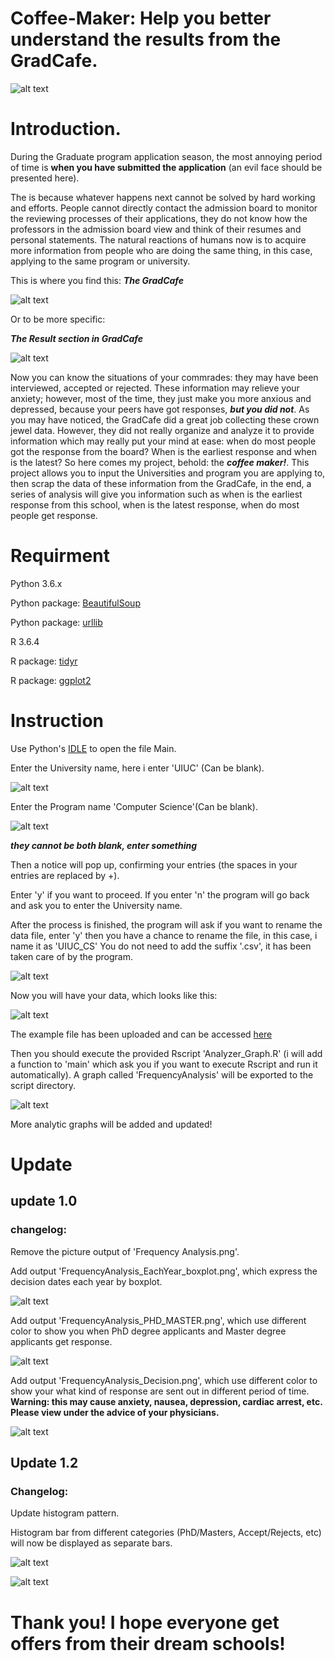 # Coffee-Maker: Help you better understand the results from the GradCafe.
![alt text](http://patentimages.storage.googleapis.com/US7543526B1/US07543526-20090609-D00005.png)
# Introduction.
During the Graduate program application season, the most annoying period of time is **when you have submitted the application** (an evil face should be presented here).

The is because whatever happens next cannot be solved by hard working and efforts. People cannot directly contact the admission board to monitor the reviewing processes of their applications, they do not know how the professors in the admission board view and think of their resumes and personal statements. The natural reactions of humans now is to acquire more information from people who are doing the same thing, in this case, applying to the same program or university.

This is where you find this:
**_The GradCafe_**


![alt text](https://thegradcafe.com/images/logo.png)


Or to be more specific:

**_The Result section in GradCafe_**


![alt text](http://user-image.logdown.io/user/5474/blog/5498/post/255721/v7mdmiB2Slm6ChEmzMGD_blog-gradcafe.png)



Now you can know the situations of your commrades: they may have been interviewed, accepted or rejected. These information may relieve your anxiety; however, most of the time, they just make you more anxious and depressed, because your peers have got responses, **_but you did not_**.
As you may have noticed, the GradCafe did a great job collecting these crown jewel data. However, they did not really organize and analyze it to provide information which may really put your mind at ease: when do most people got the response from the board? When is the earliest response and when is the latest?
So here comes my project, behold: the **_coffee maker!_**.
This project allows you to input the Universities and program you are applying to, then scrap the data of these information from the GradCafe, in the end, a series of analysis will give you information such as when is the earliest response from this school, when is the latest response, when do most people get response.

# Requirment
Python 3.6.x 

Python package: [BeautifulSoup](https://www.crummy.com/software/BeautifulSoup/)

Python package: [urllib](https://docs.python.org/3/library/urllib.html)

R 3.6.4

R package: [tidyr](http://tidyr.tidyverse.org/)

R package: [ggplot2](http://ggplot2.org/)

# Instruction
Use Python's [IDLE](https://docs.python.org/3.6/library/idle.html) to open the file Main.

Enter the University name, here i enter 'UIUC' (Can be blank).

![alt text](https://github.com/Zha0rong/Coffee-Maker/blob/master/Media/EnterUniversity.png?raw=true)

Enter the Program name 'Computer Science'(Can be blank).

![alt text](https://github.com/Zha0rong/Coffee-Maker/blob/master/Media/EnterProgram.png?raw=true)

**_they cannot be both blank, enter something_**

Then a notice will pop up, confirming your entries (the spaces in your entries are replaced by +).

Enter 'y' if you want to proceed. If you enter 'n' the program will go back and ask you to enter the University name.

After the process is finished, the program will ask if you want to rename the data file, enter 'y' then you have a chance to rename the file, in this case, i name it as 'UIUC_CS' You do not need to add the suffix '.csv', it has been taken care of by the program.

![alt text](https://github.com/Zha0rong/Coffee-Maker/blob/master/Media/RenameFile.png?raw=true)

Now you will have your data, which looks like this:

![alt text](https://github.com/Zha0rong/Coffee-Maker/blob/master/Media/Example.png?raw=true)

The example file has been uploaded and can be accessed [here](https://github.com/Zha0rong/Coffee-Maker/blob/master/Example/UIUC_CS.csv)

Then you should execute the provided Rscript 'Analyzer_Graph.R' (i will add a function to 'main' which ask you if you want to execute Rscript and run it automatically). A graph called 'FrequencyAnalysis' will be exported to the script directory.

![alt text](https://github.com/Zha0rong/Coffee-Maker/blob/master/Media/FrequencyAnalysis.png?raw=true)

More analytic graphs will be added and updated!

# Update

## update 1.0 

### changelog:

Remove the picture output of 'Frequency Analysis.png'.

Add output 'FrequencyAnalysis_EachYear_boxplot.png', which express the decision dates each year by boxplot.

![alt text](https://github.com/Zha0rong/Coffee-Maker/blob/master/Media/FrequencyAnalysis_EachYear_boxplot.png?raw=true)

Add output 'FrequencyAnalysis_PHD_MASTER.png', which use different color to show you when PhD degree applicants and Master degree applicants get response.

![alt text](https://github.com/Zha0rong/Coffee-Maker/blob/master/Media/FrequencyAnalysis_PHD_MASTER.png?raw=true)

Add output 'FrequencyAnalysis_Decision.png', which use different color to show your what kind of response are sent out in different period of time. **Warning: this may cause anxiety, nausea, depression, cardiac arrest, etc. Please view under the advice of your physicians.**

![alt text](https://github.com/Zha0rong/Coffee-Maker/blob/master/Media/FrequencyAnalysis_Decision.png?raw=true)


## Update 1.2

### Changelog:

Update histogram pattern.

Histogram bar from different categories (PhD/Masters, Accept/Rejects, etc) will now be displayed as separate bars.

![alt text](https://github.com/Zha0rong/Coffee-Maker/blob/master/Media/FrequencyAnalysis_PHD_MASTER12.png?raw=true)

![alt text](https://github.com/Zha0rong/Coffee-Maker/blob/master/Media/FrequencyAnalysis_Decision12.png?raw=true)

# Thank you! I hope everyone get offers from their dream schools!

